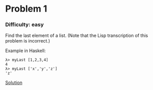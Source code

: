 # Problem 1
### Difficulty: easy
Find the last element of a list.
(Note that the Lisp transcription of this problem is incorrect.)

Example in Haskell:

```
λ> myLast [1,2,3,4]
4
λ> myLast ['x','y','z']
'z'
```
[Solution](https://wiki.haskell.org/99_questions/Solutions/1)

